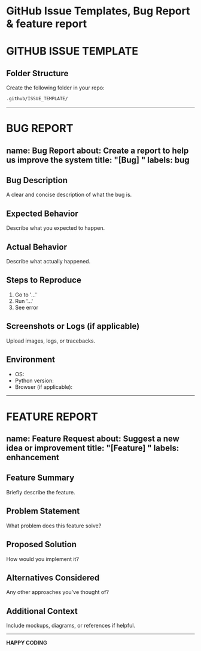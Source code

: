# **GitHub Issue Templates, Bug Report & feature report**

# **GITHUB ISSUE TEMPLATE**
## Folder Structure

Create the following folder in your repo:

```bash
.github/ISSUE_TEMPLATE/
```

---
# **BUG REPORT**

name: Bug Report
about: Create a report to help us improve the system
title: "[Bug] <brief description>"
labels: bug
---

## Bug Description

A clear and concise description of what the bug is.

## Expected Behavior

Describe what you expected to happen.

## Actual Behavior

Describe what actually happened.

## Steps to Reproduce

1. Go to '...'
2. Run '...'
3. See error

## Screenshots or Logs (if applicable)

Upload images, logs, or tracebacks.

## Environment

- OS:
- Python version:
- Browser (if applicable):

---
# **FEATURE REPORT**

name: Feature Request
about: Suggest a new idea or improvement
title: "[Feature] <your feature title>"
labels: enhancement
---

## Feature Summary

Briefly describe the feature.

## Problem Statement

What problem does this feature solve?

## Proposed Solution

How would you implement it?

## Alternatives Considered

Any other approaches you've thought of?

## Additional Context

Include mockups, diagrams, or references if helpful.

---
**HAPPY CODING**